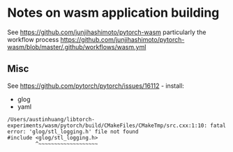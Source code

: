 # Notes on wasm application building

See https://github.com/junjihashimoto/pytorch-wasm particularly the workflow process https://github.com/junjihashimoto/pytorch-wasm/blob/master/.github/workflows/wasm.yml

## Misc

See https://github.com/pytorch/pytorch/issues/16112 - install:
- glog
- yaml
```
/Users/austinhuang/libtorch-experiments/wasm/pytorch/build/CMakeFiles/CMakeTmp/src.cxx:1:10: fatal error: 'glog/stl_logging.h' file not found
#include <glog/stl_logging.h>
         ^~~~~~~~~~~~~~~~~~~~
```
